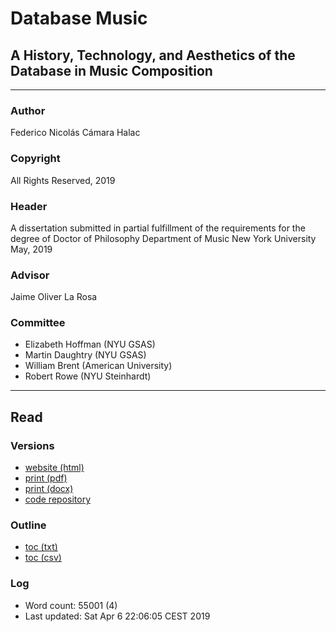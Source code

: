 
# Database Music

## A History, Technology, and Aesthetics of the Database in Music Composition

---

### Author
Federico Nicolás Cámara Halac

### Copyright
All Rights Reserved, 2019

### Header
A dissertation submitted in partial fulfillment of the requirements for the degree of Doctor of Philosophy Department of Music New York University May, 2019 
### Advisor
Jaime Oliver La Rosa

### Committee
- Elizabeth Hoffman (NYU GSAS)
- Martin Daughtry (NYU GSAS)
- William Brent (American University)
- Robert Rowe (NYU Steinhardt)

---

## Read

### Versions
- [website (html)](https://fdch.github.io/database_music/online)
- [print (pdf)](output/main.pdf)
- [print (docx)](output/main.docx)
- [code repository](https://github.com/fdch/database_music)

### Outline
- [toc (txt)](output/outline.txt)
- [toc (csv)](output/main.csv)

### Log
- Word count: 55001 (4)
- Last updated: Sat Apr  6 22:06:05 CEST 2019
